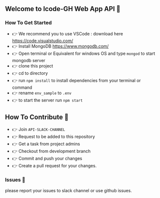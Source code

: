 ## Welcome to Icode-GH Web App API 🤗

### How To Get Started
- 👉 We recommend you to use VSCode : download here https://code.visualstudio.com/
- 👉 Install MongoDB https://www.mongodb.com/
- 👉 Open terminal or Equivalent for windows OS and type  `mongod` to start mongodb server
- 👉 clone this project
- 👉 cd to directory
- 👉 run `npm install` to install dependencies from your terminal or command
- 👉 rename `env_sample` to `.env`
- 👉 to start the server run `npm start`

## How To Contribute 🤩
- 👉 Join `API-SLACK-CHANNEL`
- 👉 Request to be added to this repository
- 👉 Get a task from project admins
- 👉 Checkout from development branch
- 👉 Commit and push your changes
- 👉 Create a pull request for your changes.


### Issues 🥵
please report your issues to slack channel or use github issues.

